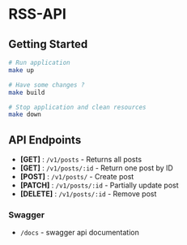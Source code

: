 # RSS-API

## Getting Started
```bash
# Run application
make up
```

```bash
# Have some changes ?
make build
```

```bash
# Stop application and clean resources
make down
```

## API Endpoints
- **[GET]** : `/v1/posts` - Returns all posts
- **[GET]** : `/v1/posts/:id` - Return one post by ID
- **[POST]** : `/v1/posts/` - Create post
- **[PATCH]** : `/v1/posts/:id` - Partially update post
- **[DELETE]** : `/v1/posts/:id` - Remove post

### Swagger
- `/docs` - swagger api documentation
